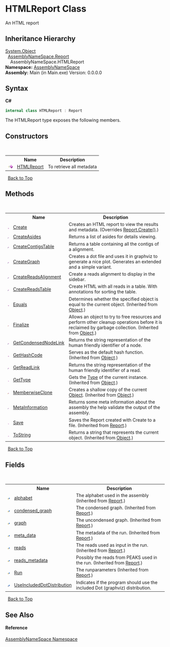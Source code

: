 # HTMLReport Class
 

An HTML report


## Inheritance Hierarchy
<a href="http://msdn2.microsoft.com/en-us/library/e5kfa45b" target="_blank">System.Object</a><br />&nbsp;&nbsp;<a href="ae91a2a7-5d17-addb-6ef9-4835d6f3d235">AssemblyNameSpace.Report</a><br />&nbsp;&nbsp;&nbsp;&nbsp;AssemblyNameSpace.HTMLReport<br />
**Namespace:**&nbsp;<a href="6bcc80ef-5cfd-db5f-1eb2-7297d1c16397">AssemblyNameSpace</a><br />**Assembly:**&nbsp;Main (in Main.exe) Version: 0.0.0.0

## Syntax

**C#**<br />
``` C#
internal class HTMLReport : Report
```

The HTMLReport type exposes the following members.


## Constructors
&nbsp;<table><tr><th></th><th>Name</th><th>Description</th></tr><tr><td>![Public method](media/pubmethod.gif "Public method")</td><td><a href="9b3b514d-4488-19c0-c871-8833b30e880c">HTMLReport</a></td><td>
To retrieve all metadata</td></tr></table>&nbsp;
<a href="#htmlreport-class">Back to Top</a>

## Methods
&nbsp;<table><tr><th></th><th>Name</th><th>Description</th></tr><tr><td>![Public method](media/pubmethod.gif "Public method")</td><td><a href="5be431d7-9150-af02-7af5-9deeb8eb2397">Create</a></td><td>
Creates an HTML report to view the results and metadata.
 (Overrides <a href="ea0185b6-1e1b-29f4-90d9-3a432f4f8a18">Report.Create()</a>.)</td></tr><tr><td>![Private method](media/privmethod.gif "Private method")</td><td><a href="989774e9-558c-58ec-244a-044ad17b5ac8">CreateAsides</a></td><td>
Returns a list of asides for details viewing.</td></tr><tr><td>![Private method](media/privmethod.gif "Private method")</td><td><a href="d3961743-ec05-527d-1233-3622ce3ee5f0">CreateContigsTable</a></td><td>
Returns a table containing all the contigs of a alignment.</td></tr><tr><td>![Private method](media/privmethod.gif "Private method")</td><td><a href="bc39b3df-3838-1ec2-9962-0bf164a6126c">CreateGraph</a></td><td>
Creates a dot file and uses it in graphviz to generate a nice plot. Generates an extended and a simple variant.</td></tr><tr><td>![Private method](media/privmethod.gif "Private method")</td><td><a href="5d998fc3-9b22-0d5c-9325-ff96ce72c3cc">CreateReadsAlignment</a></td><td>
Create a reads alignment to display in the sidebar.</td></tr><tr><td>![Private method](media/privmethod.gif "Private method")</td><td><a href="129a34f8-bdc3-839a-d343-e0468f27ce3f">CreateReadsTable</a></td><td>
Create HTML with all reads in a table. With annotations for sorting the table.</td></tr><tr><td>![Public method](media/pubmethod.gif "Public method")</td><td><a href="http://msdn2.microsoft.com/en-us/library/bsc2ak47" target="_blank">Equals</a></td><td>
Determines whether the specified object is equal to the current object.
 (Inherited from <a href="http://msdn2.microsoft.com/en-us/library/e5kfa45b" target="_blank">Object</a>.)</td></tr><tr><td>![Protected method](media/protmethod.gif "Protected method")</td><td><a href="http://msdn2.microsoft.com/en-us/library/4k87zsw7" target="_blank">Finalize</a></td><td>
Allows an object to try to free resources and perform other cleanup operations before it is reclaimed by garbage collection.
 (Inherited from <a href="http://msdn2.microsoft.com/en-us/library/e5kfa45b" target="_blank">Object</a>.)</td></tr><tr><td>![Private method](media/privmethod.gif "Private method")</td><td><a href="02bc000d-4d24-654d-469f-a26e798eac05">GetCondensedNodeLink</a></td><td>
Returns the string representation of the human friendly identifier of a node.</td></tr><tr><td>![Public method](media/pubmethod.gif "Public method")</td><td><a href="http://msdn2.microsoft.com/en-us/library/zdee4b3y" target="_blank">GetHashCode</a></td><td>
Serves as the default hash function.
 (Inherited from <a href="http://msdn2.microsoft.com/en-us/library/e5kfa45b" target="_blank">Object</a>.)</td></tr><tr><td>![Private method](media/privmethod.gif "Private method")</td><td><a href="cd433947-db49-8eb6-308a-bcdbe07b32f6">GetReadLink</a></td><td>
Returns the string representation of the human friendly identifier of a read.</td></tr><tr><td>![Public method](media/pubmethod.gif "Public method")</td><td><a href="http://msdn2.microsoft.com/en-us/library/dfwy45w9" target="_blank">GetType</a></td><td>
Gets the <a href="http://msdn2.microsoft.com/en-us/library/42892f65" target="_blank">Type</a> of the current instance.
 (Inherited from <a href="http://msdn2.microsoft.com/en-us/library/e5kfa45b" target="_blank">Object</a>.)</td></tr><tr><td>![Protected method](media/protmethod.gif "Protected method")</td><td><a href="http://msdn2.microsoft.com/en-us/library/57ctke0a" target="_blank">MemberwiseClone</a></td><td>
Creates a shallow copy of the current <a href="http://msdn2.microsoft.com/en-us/library/e5kfa45b" target="_blank">Object</a>.
 (Inherited from <a href="http://msdn2.microsoft.com/en-us/library/e5kfa45b" target="_blank">Object</a>.)</td></tr><tr><td>![Private method](media/privmethod.gif "Private method")</td><td><a href="3dde3c30-356b-b981-d981-56efdfe09992">MetaInformation</a></td><td>
Returns some meta information about the assembly the help validate the output of the assembly.</td></tr><tr><td>![Public method](media/pubmethod.gif "Public method")</td><td><a href="84080f1a-0eee-ed54-70d5-0b294687b414">Save</a></td><td>
Saves the Report created with Create to a file.
 (Inherited from <a href="ae91a2a7-5d17-addb-6ef9-4835d6f3d235">Report</a>.)</td></tr><tr><td>![Public method](media/pubmethod.gif "Public method")</td><td><a href="http://msdn2.microsoft.com/en-us/library/7bxwbwt2" target="_blank">ToString</a></td><td>
Returns a string that represents the current object.
 (Inherited from <a href="http://msdn2.microsoft.com/en-us/library/e5kfa45b" target="_blank">Object</a>.)</td></tr></table>&nbsp;
<a href="#htmlreport-class">Back to Top</a>

## Fields
&nbsp;<table><tr><th></th><th>Name</th><th>Description</th></tr><tr><td>![Protected field](media/protfield.gif "Protected field")</td><td><a href="43548bef-0f24-bb8b-89e0-ba7030b83b0c">alphabet</a></td><td>
The alphabet used in the assembly
 (Inherited from <a href="ae91a2a7-5d17-addb-6ef9-4835d6f3d235">Report</a>.)</td></tr><tr><td>![Protected field](media/protfield.gif "Protected field")</td><td><a href="cd74e749-b8b0-53cd-622b-b83a43185929">condensed_graph</a></td><td>
The condensed graph.
 (Inherited from <a href="ae91a2a7-5d17-addb-6ef9-4835d6f3d235">Report</a>.)</td></tr><tr><td>![Protected field](media/protfield.gif "Protected field")</td><td><a href="6ee18c09-59c9-2ecd-bf21-3179e11fa291">graph</a></td><td>
The uncondensed graph.
 (Inherited from <a href="ae91a2a7-5d17-addb-6ef9-4835d6f3d235">Report</a>.)</td></tr><tr><td>![Protected field](media/protfield.gif "Protected field")</td><td><a href="6f5a781a-0f56-f4b8-1223-81eaeb6ba3c4">meta_data</a></td><td>
The metadata of the run.
 (Inherited from <a href="ae91a2a7-5d17-addb-6ef9-4835d6f3d235">Report</a>.)</td></tr><tr><td>![Protected field](media/protfield.gif "Protected field")</td><td><a href="7e1fd3d8-3438-125a-d4a2-a5e8cb588851">reads</a></td><td>
The reads used as input in the run.
 (Inherited from <a href="ae91a2a7-5d17-addb-6ef9-4835d6f3d235">Report</a>.)</td></tr><tr><td>![Protected field](media/protfield.gif "Protected field")</td><td><a href="928df82a-80db-2352-93ed-52d9a8b32c98">reads_metadata</a></td><td>
Possibly the reads from PEAKS used in the run.
 (Inherited from <a href="ae91a2a7-5d17-addb-6ef9-4835d6f3d235">Report</a>.)</td></tr><tr><td>![Protected field](media/protfield.gif "Protected field")</td><td><a href="062c35cc-d333-370d-56b4-6d16864729fb">Run</a></td><td>
The runparameters
 (Inherited from <a href="ae91a2a7-5d17-addb-6ef9-4835d6f3d235">Report</a>.)</td></tr><tr><td>![Private field](media/privfield.gif "Private field")</td><td><a href="c230d054-5c4c-02d7-68c3-e5248bec5bbb">UseIncludedDotDistribution</a></td><td>
Indicates if the program should use the included Dot (graphviz) distribution.</td></tr></table>&nbsp;
<a href="#htmlreport-class">Back to Top</a>

## See Also


#### Reference
<a href="6bcc80ef-5cfd-db5f-1eb2-7297d1c16397">AssemblyNameSpace Namespace</a><br />
